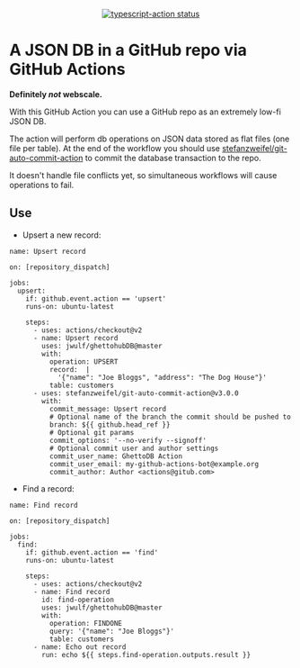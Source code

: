 <p align="center">
  <a href="https://github.com/jwulf/ghettohubDB/actions"><img alt="typescript-action status" src="https://github.com/jwulf/ghettohubDB/workflows/build-test/badge.svg"></a>
</p>

# A JSON DB in a GitHub repo via GitHub Actions

**Definitely _not_ webscale.**

With this GitHub Action you can use a GitHub repo as an extremely low-fi JSON DB.

The action will perform db operations on JSON data stored as flat files (one file per table). At the end of the workflow you should use [stefanzweifel/git-auto-commit-action](https://github.com/stefanzweifel/git-auto-commit-action) to commit the database transaction to the repo.

It doesn't handle file conflicts yet, so simultaneous workflows will cause operations to fail.

## Use

* Upsert a new record:

```
name: Upsert record

on: [repository_dispatch]

jobs:
  upsert:
    if: github.event.action == 'upsert'
    runs-on: ubuntu-latest

    steps:
      - uses: actions/checkout@v2
      - name: Upsert record
        uses: jwulf/ghettohubDB@master
        with:
          operation: UPSERT
          record:  |
            '{"name": "Joe Bloggs", "address": "The Dog House"}'
          table: customers
      - uses: stefanzweifel/git-auto-commit-action@v3.0.0
        with:
          commit_message: Upsert record
          # Optional name of the branch the commit should be pushed to
          branch: ${{ github.head_ref }}
          # Optional git params
          commit_options: '--no-verify --signoff'
          # Optional commit user and author settings
          commit_user_name: GhettoDB Action
          commit_user_email: my-github-actions-bot@example.org
          commit_author: Author <actions@gitub.com>
```

* Find a record:

```
name: Find record

on: [repository_dispatch]

jobs:
  find:
    if: github.event.action == 'find'
    runs-on: ubuntu-latest

    steps:
      - uses: actions/checkout@v2
      - name: Find record
        id: find-operation
        uses: jwulf/ghettohubDB@master
        with:
          operation: FINDONE
          query: '{"name": "Joe Bloggs"}'
          table: customers
      - name: Echo out record
        run: echo ${{ steps.find-operation.outputs.result }}
```
